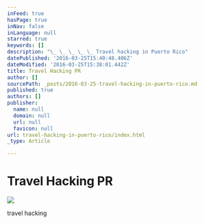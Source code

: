 ```yaml
---
inFeed: true
hasPage: true
inNav: false
inLanguage: null
starred: true
keywords: []
description: "\_ \_ \_ \_ \_ Travel hacking in Puerto Rico"
datePublished: '2016-03-25T15:40:48.406Z'
dateModified: '2016-03-25T15:38:01.442Z'
title: Travel Hacking PR
author: []
sourcePath: _posts/2016-03-25-travel-hacking-in-puerto-rico.md
published: true
authors: []
publisher:
  name: null
  domain: null
  url: null
  favicon: null
url: travel-hacking-in-puerto-rico/index.html
_type: Article

---
```

# Travel Hacking PR
![](https://the-grid-user-content.s3-us-west-2.amazonaws.com/a5f88190-db75-496f-86a5-e86e9a7e9ac9.jpg)

travel hacking